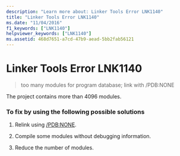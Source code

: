 ```yaml
---
description: "Learn more about: Linker Tools Error LNK1140"
title: "Linker Tools Error LNK1140"
ms.date: "11/04/2016"
f1_keywords: ["LNK1140"]
helpviewer_keywords: ["LNK1140"]
ms.assetid: 468d7651-a7cd-47b9-aead-5bb2fab56121
---
```

# Linker Tools Error LNK1140

> too many modules for program database; link with /PDB:NONE

The project contains more than 4096 modules.

### To fix by using the following possible solutions

1. Relink using [/PDB:NONE](../../build/reference/pdb-use-program-database.md).

1. Compile some modules without debugging information.

1. Reduce the number of modules.

